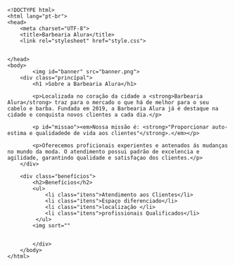     <!DOCTYPE html>
    <html lang="pt-br">  
    <head>
        <meta charset="UTF-8">
        <title>Barbearia Alura</title>
        <link rel="stylesheet" href="style.css"> 
        

    </head>
    <body>
            <img id="banner" src="banner.png">
        <div class="princípal">
            <h1 >Sobre a Barbearia Alura</h1>

            <p>Localizada no coração da cidade a <strong>Barbearia Alura</strong> traz para o mercado o que há de melhor para o seu cabelo e barba. Fundada em 2019, a Barbearia Alura já é destaque na cidade e conquista novos clientes a cada dia.</p>

            <p id="missao"><em>Nossa missão é: <strong>"Proporcionar auto-estima e qualidadede de vida aos clientes"</strong>.</em></p>

            <p>Oferecemos proficionais experientes e antenados ás mudanças no mundo da moda. O atendimento possui padrão de excelencia e agilidade, garantindo qualidade e satisfaçao dos clientes.</p>
        </div>

        <div class="benefícios">
            <h2>Benefícios</h2>
            <ul>
                <li class="itens">Atendimento aos Clientes</li>
                <li class="itens">Espaço diferenciado</li>
                <li class="itens">localização </li>
                <li class="itens">profissionais Qualificados</li>
             </ul>
            <img sort=""      


            </div>
        </body>
    </html>
    
